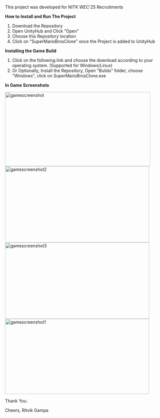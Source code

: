 This project was developed for NITK WEC'25 Recruitments

<b>How to Install and Run The Project</b>

1. Download the Repository
2. Open UnityHub and Click "Open"
3. Choose this Repository location
4. Click on "SuperMarioBrosClone" once the Project is added to UnityHub

<b>Installing the Game Build</b>

1. Click on the following link and choose the download according to your operating system. (Supported for Windows/Linux)
2. Or Optionally, Install the Repository, Open "Builds" folder, choose "Windows", click on SuperMarioBrosClone.exe


<b>In Game Screenshots</b>

<img width="479" height="244" alt="gamescreenshot" src="https://github.com/user-attachments/assets/1314b312-13d4-4140-93e1-1889289de355" />
<img width="475" height="251" alt="gamescreenshot2" src="https://github.com/user-attachments/assets/7afdd600-ed02-4965-a882-7d5e7b2fe42d" />
<img width="476" height="251" alt="gamescreenshot3" src="https://github.com/user-attachments/assets/72cce85a-ecaa-47f6-8d1a-63f07f42a56a" />
<img width="475" height="247" alt="gamescreenshot1" src="https://github.com/user-attachments/assets/80403c10-2609-4aec-87f0-bc4a102a32ad" />

<br>

Thank You.

Cheers,
Ritvik Gampa
